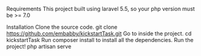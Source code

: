 Requirements
This project built using laravel 5.5, so your php version must be >= 7.0

Installation
Clone the source code. git clone  https://github.com/embabby/kickstartTask.git
Go to inside the project. cd kickstartTask
Run composer install to install all the dependencies.
Run the project! php artisan serve
